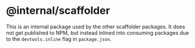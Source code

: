 # @internal/scaffolder

This is an internal package used by the other scaffolder packages. It does not get published to NPM, but instead inlined into consuming packages due to the `devtools.inline` flag in `package.json`.
